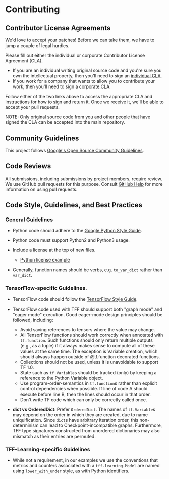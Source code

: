 # Contributing

## Contributor License Agreements

We'd love to accept your patches! Before we can take them, we have to jump a
couple of legal hurdles.

Please fill out either the individual or corporate Contributor License Agreement
(CLA).

*   If you are an individual writing original source code and you're sure you
    own the intellectual property, then you'll need to sign an
    [individual CLA](http://code.google.com/legal/individual-cla-v1.0.html).
*   If you work for a company that wants to allow you to contribute your work,
    then you'll need to sign a
    [corporate CLA](http://code.google.com/legal/corporate-cla-v1.0.html).

Follow either of the two links above to access the appropriate CLA and
instructions for how to sign and return it. Once we receive it, we'll be able to
accept your pull requests.

NOTE: Only original source code from you and other people that have signed the
CLA can be accepted into the main repository.

## Community Guidelines

This project follows
[Google's Open Source Community Guidelines](https://opensource.google.com/conduct/).

## Code Reviews

All submissions, including submissions by project members, require review. We
use GitHub pull requests for this purpose. Consult
[GitHub Help](https://help.github.com/articles/about-pull-requests/) for more
information on using pull requests.

## Code Style, Guidelines, and Best Practices

### General Guidelines

*   Python code should adhere to the
    [Google Python Style Guide](http://google.github.io/styleguide/pyguide.html).

*   Python code must support Python2 and Python3 usage.

*   Include a license at the top of new files.

    *   [Python license example](https://github.com/tensorflow/federated/blob/master/tensorflow_federated/python/__init__.py#L1)

*   Generally, function names should be verbs, e.g. `to_var_dict` rather than
    `var_dict`.

### TensorFlow-specific Guidelines.

*   TensorFlow code should follow the
    [TensorFlow Style Guide](https://www.tensorflow.org/community/style_guide).

*   TensorFlow code used with TFF should support both "graph mode" and "eager
    mode" execution. Good eager-mode design principles should be followed,
    including:

    *   Avoid saving references to tensors where the value may change.
    *   All TensorFlow functions should work correctly when annotated with
        `tf.function`. Such functions should only return multiple outputs (e.g.,
        as a tuple) if it always makes sense to compute all of these values at
        the same time. The exception is Variable creation, which should always
        happen outside of @tf.function decorated functions.
    *   Collections should not be used, unless it is unavoidable to support TF
        1.0.
    *   State such as `tf.Variable`s should be tracked (only) by keeping a
        reference to the Python Variable object.
    *   Use program-order-semantics in `tf.function`s rather than explicit
        control dependencies when possible. If line of code A should execute
        before line B, then the lines should occur in that order.
    *   Don't write TF code which can only be correctly called once.

*   **dict vs OrderedDict**: Prefer `OrderedDict`. The names of `tf.Variable`s
    may depend on the order in which they are created, due to name
    uniquification. Since `dict`s have arbitrary iteration order, this
    non-determinism can lead to Checkpoint-incompatible graphs. Furthermore, TFF
    type signatures constructed from unordered dictionaries may also mismatch as
    their entries are permuted.

### TFF-Learning-specific Guidelines

* While not a requirement, in our examples we use the conventions that
  metrics and counters associated with a `tff.learning.Model` are named using
  `lower_with_under` style, as with Python identifiers.
